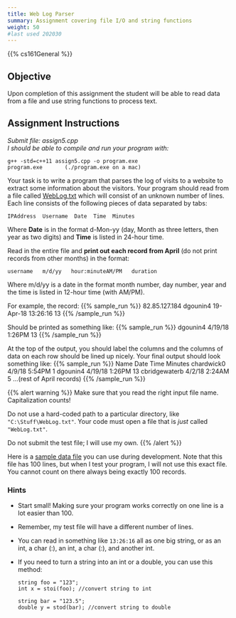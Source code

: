```yaml
---
title: Web Log Parser
summary: Assignment covering file I/O and string functions
weight: 50
#last used 202030
---
```


{{% cs161General %}}

## Objective

Upon completion of this assignment the student will be able to read data
from a file and use string functions to process text.

## Assignment Instructions

*Submit file: assign5.cpp*  
*I should be able to compile and run your program with:*

    g++ -std=c++11 assign5.cpp -o program.exe
    program.exe       (./program.exe on a mac)

Your task is to write a program that parses the log of visits to a website to extract some
information about the visitors. Your program should read from a file called [WebLog.txt](WebLog.txt)
which will consist of an unknown number of lines. Each line consists of the following pieces
of data separated by tabs:

    IPAddress  Username  Date  Time  Minutes

Where **Date** is in the format d-Mon-yy (day, Month as three letters, then year as two digits)
and **Time** is listed in 24-hour time.

Read in the entire file and **print out each record from April** (do not print records from
other months) in the format:

    username   m/d/yy   hour:minuteAM/PM   duration

Where m/d/yy is a date in the format month number, day number, year and the time is listed in
12-hour time (with AM/PM).

For example, the record:
{{% sample_run  %}}
82.85.127.184      dgounin4  19-Apr-18  13:26:16    13
{{% /sample_run  %}}

Should be printed as something like:
{{% sample_run  %}}
dgounin4           4/19/18   1:26PM      13
{{% /sample_run  %}}

At the top of the output, you should label the columns and the columns of data on each row
should be lined up nicely. Your final output should look something like:
{{% sample_run  %}}
Name               Date      Time        Minutes
chardwick0         4/9/18    5:54PM      1
dgounin4           4/19/18   1:26PM      13
cbridgewaterb      4/2/18    2:24AM      5
...(rest of April records)
{{% /sample_run  %}}

{{% alert warning %}}
Make sure that you read the right input file name.
Capitalization counts!

Do not use a hard-coded path to a particular directory, like `"C:\Stuff\WebLog.txt"`.
Your code must open a file that is *just* called `"WebLog.txt"`.

Do not submit the test file; I will use my own.
{{% /alert %}}

Here is a [sample data file](WebLog.txt) you can use during development.
Note that this file has 100 lines, but when I test your program, I will not use this exact
file. You cannot count on there always being exactly 100 records.

### Hints

* Start small! Making sure your program works correctly on one line is a lot easier than 100.

* Remember, my test file will have a different number of lines.

* You can read in something like `13:26:16` all as one big string, or as an int, a char (:), 
an int, a char (:), and another int.

* If you need to turn a string into an int or a double, you can use this method:

  ```
  string foo = "123";
  int x = stoi(foo); //convert string to int

  string bar = "123.5";
  double y = stod(bar); //convert string to double
  ```

